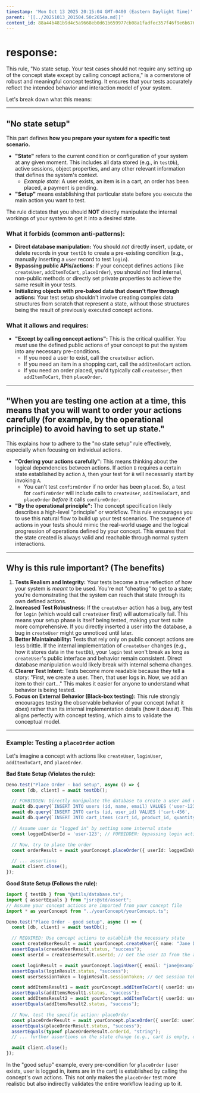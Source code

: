 ```yaml
---
timestamp: 'Mon Oct 13 2025 20:15:04 GMT-0400 (Eastern Daylight Time)'
parent: '[[../20251013_201504.50c2654a.md]]'
content_id: 88a44b481b9d4c5a9668eb0d61b659977cb08a1fadfec357f46f9e6b67639c03
---
```


# response:

This rule, "No state setup. Your test cases should not require any setting up of the concept state except by calling concept actions," is a cornerstone of robust and meaningful concept testing. It ensures that your tests accurately reflect the intended behavior and interaction model of your system.

Let's break down what this means:

***

## "No state setup"

This part defines **how you prepare your system for a specific test scenario.**

* **"State"** refers to the current condition or configuration of your system at any given moment. This includes all data stored (e.g., in `testDb`), active sessions, object properties, and any other relevant information that defines the system's context.
  * *Example state:* A user exists, an item is in a cart, an order has been placed, a payment is pending.
* **"Setup"** means establishing that particular state before you execute the main action you want to test.

The rule dictates that you should **NOT** directly manipulate the internal workings of your system to get it into a desired state.

### What it **forbids** (common anti-patterns):

* **Direct database manipulation:** You should *not* directly insert, update, or delete records in your `testDb` to create a pre-existing condition (e.g., manually inserting a `user` record to test `login`).
* **Bypassing public APIs/actions:** If your concept defines actions (like `createUser`, `addItemToCart`, `placeOrder`), you should *not* find internal, non-public methods or directly set private properties to achieve the same result in your tests.
* **Initializing objects with pre-baked data that doesn't flow through actions:** Your test setup shouldn't involve creating complex data structures from scratch that represent a state, without those structures being the result of previously executed concept actions.

### What it **allows** and **requires**:

* **"Except by calling concept actions":** This is the critical qualifier. You *must* use the defined public actions of your concept to put the system into any necessary pre-conditions.
  * If you need a user to exist, call the `createUser` action.
  * If you need an item in a shopping cart, call the `addItemToCart` action.
  * If you need an order placed, you'd typically call `createUser`, then `addItemToCart`, then `placeOrder`.

***

## "When you are testing one action at a time, this means that you will want to order your actions carefully (for example, by the operational principle) to avoid having to set up state."

This explains *how* to adhere to the "no state setup" rule effectively, especially when focusing on individual actions.

* **"Ordering your actions carefully":** This means thinking about the logical dependencies between actions. If action `B` requires a certain state established by action `A`, then your test for `B` will necessarily start by invoking `A`.
  * You can't test `confirmOrder` if no order has been `placed`. So, a test for `confirmOrder` will include calls to `createUser`, `addItemToCart`, and `placeOrder` *before* it calls `confirmOrder`.
* **"By the operational principle":** The concept specification likely describes a high-level "principle" or workflow. This rule encourages you to use this natural flow to build up your test scenarios. The sequence of actions in your tests should mimic the real-world usage and the logical progression of operations defined by your concept. This ensures that the state created is always valid and reachable through normal system interactions.

***

## Why is this rule important? (The benefits)

1. **Tests Realism and Integrity:** Your tests become a true reflection of how your system is *meant* to be used. You're not "cheating" to get to a state; you're demonstrating that the system can reach that state through its own defined actions.
2. **Increased Test Robustness:** If the `createUser` action has a bug, any test for `login` (which would call `createUser` first) will automatically fail. This means your setup phase is itself being tested, making your test suite more comprehensive. If you directly inserted a user into the database, a bug in `createUser` might go unnoticed until later.
3. **Better Maintainability:** Tests that rely only on public concept actions are less brittle. If the internal implementation of `createUser` changes (e.g., how it stores data in the `testDb`), your `login` test won't break as long as `createUser`'s public interface and behavior remain consistent. Direct database manipulation would likely break with internal schema changes.
4. **Clearer Test Intent:** Tests become more readable because they tell a story: "First, we create a user. Then, that user logs in. Now, we add an item to their cart..." This makes it easier for anyone to understand what behavior is being tested.
5. **Focus on External Behavior (Black-box testing):** This rule strongly encourages testing the observable behavior of your concept (what it *does*) rather than its internal implementation details (how it *does it*). This aligns perfectly with concept testing, which aims to validate the conceptual model.

***

### Example: Testing a `placeOrder` action

Let's imagine a concept with actions like `createUser`, `loginUser`, `addItemToCart`, and `placeOrder`.

**Bad State Setup (Violates the rule):**

```typescript
Deno.test("Place Order - bad setup", async () => {
  const [db, client] = await testDb();

  // FORBIDDEN: Directly manipulate the database to create a user and cart
  await db.query(`INSERT INTO users (id, name, email) VALUES ('user-123', 'John Doe', 'john@example.com');`);
  await db.query(`INSERT INTO carts (id, user_id) VALUES ('cart-456', 'user-123');`);
  await db.query(`INSERT INTO cart_items (cart_id, product_id, quantity) VALUES ('cart-456', 'prod-789', 2);`);

  // Assume user is "logged in" by setting some internal state
  const loggedInUserId = 'user-123'; // FORBIDDEN: bypassing login action

  // Now, try to place the order
  const orderResult = await yourConcept.placeOrder({ userId: loggedInUserId });

  // ... assertions
  await client.close();
});
```

**Good State Setup (Follows the rule):**

```typescript
import { testDb } from "@utils/database.ts";
import { assertEquals } from "jsr:@std/assert";
// Assume your concept actions are imported from your concept file
import * as yourConcept from "../yourConcept/yourConcept.ts";

Deno.test("Place Order - good setup", async () => {
  const [db, client] = await testDb();

  // REQUIRED: Use concept actions to establish the necessary state
  const createUserResult = await yourConcept.createUser({ name: "Jane Doe", email: "jane@example.com", password: "securepassword" });
  assertEquals(createUserResult.status, "success");
  const userId = createUserResult.userId; // Get the user ID from the action's return

  const loginResult = await yourConcept.loginUser({ email: "jane@example.com", password: "securepassword" });
  assertEquals(loginResult.status, "success");
  const userSessionToken = loginResult.sessionToken; // Get session token if concept uses it

  const addItemsResult1 = await yourConcept.addItemToCart({ userId: userId, productId: "prod-A", quantity: 1, sessionToken: userSessionToken });
  assertEquals(addItemsResult1.status, "success");
  const addItemsResult2 = await yourConcept.addItemToCart({ userId: userId, productId: "prod-B", quantity: 3, sessionToken: userSessionToken });
  assertEquals(addItemsResult2.status, "success");

  // Now, test the specific action: placeOrder
  const placeOrderResult = await yourConcept.placeOrder({ userId: userId, sessionToken: userSessionToken });
  assertEquals(placeOrderResult.status, "success");
  assertEquals(typeof placeOrderResult.orderId, "string");
  // ... further assertions on the state change (e.g., cart is empty, order exists, payment status)

  await client.close();
});
```

In the "good setup" example, every pre-condition for `placeOrder` (user exists, user is logged in, items are in the cart) is established by calling the concept's own actions. This not only makes the `placeOrder` test more realistic but also indirectly validates the entire workflow leading up to it.
